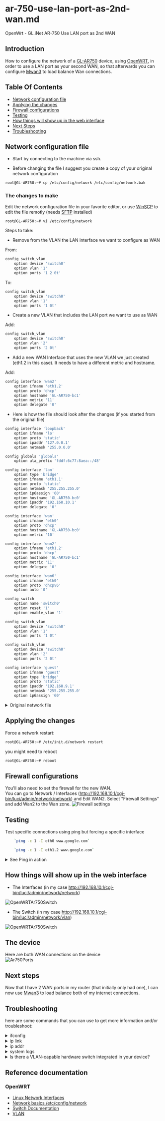 # ar-750-use-lan-port-as-2nd-wan.md
OpenWrt - GL.iNet AR-750 Use LAN port as 2nd WAN

## Introduction

How to configure the network of a [GL-AR750](https://openwrt.org/toh/gl.inet/gl-ar750) device, using [OpenWRT](https://openwrt.org/), in order to use a LAN port as your second WAN, so that afterwards you can configure [Mwan3](https://openwrt.org/docs/guide-user/network/wan/multiwan/mwan3) to load balance Wan connections.

## Table Of Contents

<!-- toc -->

- [Network configuration file](#Network-configuration-file)
- [Applying the changes](#Applying-the-changes)
- [Firewall configurations](#Firewall-configurations)
- [Testing](#Testing)
- [How things will show up in the web interface](#How-things-will-show-up-in-the-web-interface)
- [Next Steps](#Next-steps)
- [Troubleshooting](#Troubleshooting)

<!-- tocstop -->

## Network configuration file

- Start by connecting to the machine via ssh.

- Before changing the file I suggest you create a copy of your original network configuration

```bash
root@GL-AR750:~# cp /etc/config/network /etc/config/network.bak
```

### The changes to make

Edit the network configuration file in your favorite editor, or use [WinSCP](https://winscp.net/) to edit the file remotly (needs [SFTP](https://openwrt.org/docs/guide-user/services/nas/sftp.server) installed)

```bash
root@GL-AR750:~# vi /etc/config/network
```

Steps to take:

- Remove from the VLAN the LAN interface we want to configure as WAN

From:

```bash
config switch_vlan
	option device 'switch0'
	option vlan '1'
	option ports '1 2 0t'

```

To:

```bash
config switch_vlan
	option device 'switch0'
	option vlan '1'
	option ports '1 0t'

```

- Create a new VLAN that includes the LAN port we want to use as WAN

Add:

```bash
config switch_vlan
	option device 'switch0'
	option vlan '2'
	option ports '2 0t'

```

- Add a new WAN Interface that uses the new VLAN we just created (eth1.2 in this case). It needs to have a different metric and hostname.

Add:

```bash
config interface 'wan2'
	option ifname 'eth1.2'
	option proto 'dhcp'
	option hostname 'GL-AR750-bc1'
	option metric '11'
	option delegate '0'

```

- Here is how the file should look after the changes (if you started from the original file)

```bash
config interface 'loopback'
	option ifname 'lo'
	option proto 'static'
	option ipaddr '127.0.0.1'
	option netmask '255.0.0.0'

config globals 'globals'
	option ula_prefix 'fddf:6c77:8aea::/48'

config interface 'lan'
	option type 'bridge'
	option ifname 'eth1.1'
	option proto 'static'
	option netmask '255.255.255.0'
	option ip6assign '60'
	option hostname 'GL-AR750-bc0'
	option ipaddr '192.168.10.1'
	option delegate '0'

config interface 'wan'
	option ifname 'eth0'
	option proto 'dhcp'
	option hostname 'GL-AR750-bc0'
	option metric '10'

config interface 'wan2'
	option ifname 'eth1.2'
	option proto 'dhcp'
	option hostname 'GL-AR750-bc1'
	option metric '11'
	option delegate '0'

config interface 'wan6'
	option ifname 'eth0'
	option proto 'dhcpv6'
	option auto '0'

config switch
	option name 'switch0'
	option reset '1'
	option enable_vlan '1'

config switch_vlan
	option device 'switch0'
	option vlan '1'
	option ports '1 0t'

config switch_vlan
	option device 'switch0'
	option vlan '2'
	option ports '2 0t'

config interface 'guest'
	option ifname 'guest'
	option type 'bridge'
	option proto 'static'
	option ipaddr '192.168.9.1'
	option netmask '255.255.255.0'
	option ip6assign '60'

```

<details>
<summary>Original network file</summary>

```bash
config interface 'loopback'
	option ifname 'lo'
	option proto 'static'
	option ipaddr '127.0.0.1'
	option netmask '255.0.0.0'

config globals 'globals'
	option ula_prefix 'fddf:6c77:8aea::/48'

config interface 'lan'
	option type 'bridge'
	option ifname 'eth1.1'
	option proto 'static'
	option netmask '255.255.255.0'
	option ip6assign '60'
	option hostname 'GL-AR750-bc0'
	option ipaddr '192.168.10.1'
	option delegate '0'

config interface 'wan'
	option ifname 'eth0'
	option proto 'dhcp'
	option hostname 'GL-AR750-bc0'
	option metric '10'

config interface 'wan6'
	option ifname 'eth0'
	option proto 'dhcpv6'

config switch
	option name 'switch0'
	option reset '1'
	option enable_vlan '1'

config switch_vlan
	option device 'switch0'
	option vlan '1'
	option ports '1 2 0t'

config interface 'guest'
	option ifname 'guest'
	option type 'bridge'
	option proto 'static'
	option ipaddr '192.168.9.1'
	option netmask '255.255.255.0'
	option ip6assign '60'
```
</details>



## Applying the changes

Force a network restart:

```bash
root@GL-AR750:~# /etc/init.d/network restart
```

you might need to reboot
```bash
root@GL-AR750:~# reboot
```

## Firewall configurations

You'll also need to set the firewall for the new WAN.  
You can go to Network / Interfaces (http://192.168.10.1/cgi-bin/luci/admin/network/network) and Edit WAN2. Select "Firewall Settings" and add Wan2 to the Wan zone.
![Firewall settings](img/openwrt.ar750.firewall.jpg "Firewall settings")

## Testing

Test specific connections using ping but forcing a specific interface

```bash
    `ping -c 1 -I eth0 www.google.com`

    `ping -c 1 -I eth1.2 www.google.com`
```

<details>
<summary>See Ping in action</summary>

```bash
root@GL-AR750:~# ping -c 1 -I eth1.2 www.google.com
PING www.google.com (172.217.17.4): 56 data bytes
64 bytes from 172.217.17.4: seq=0 ttl=43 time=1945.888 ms

--- www.google.com ping statistics ---
1 packets transmitted, 1 packets received, 0% packet loss
round-trip min/avg/max = 1945.888/1945.888/1945.888 ms
root@GL-AR750:~# ping -c 1 -I eth0 www.google.com
PING www.google.com (172.217.17.4): 56 data bytes
64 bytes from 172.217.17.4: seq=0 ttl=54 time=31.187 ms

--- www.google.com ping statistics ---
1 packets transmitted, 1 packets received, 0% packet loss
round-trip min/avg/max = 31.187/31.187/31.187 ms
root@GL-AR750:~#
```

</details>

## How things will show up in the web interface

- The Interfaces (in my case http://192.168.10.1/cgi-bin/luci/admin/network/network)

![OpenWRTAr750Switch](img/openwrt.ar750.interfaces.jpg "Interface List")

- The Switch (in my case http://192.168.10.1/cgi-bin/luci/admin/network/vlan)

![OpenWRTAr750Switch](img/openwrt.ar750.switch.jpg "Switch")

## The device

Here are both WAN connections on the device  
![Ar750Ports](img/openwrt.ar750.ports.png "Ports")

## Next steps

Now that I have 2 WAN ports in my router (that initially only had one), I can now use [Mwan3](https://openwrt.org/docs/guide-user/network/wan/multiwan/mwan3) to load balance both of my internet connections.

## Troubleshooting

here are some commands that you can use to get more information and/or troubleshoot:

<details>
<summary>ifconfig</summary>

```bash
root@GL-AR750:~# ifconfig
br-lan    Link encap:Ethernet  HWaddr 94:83:C4:03:0B:C1
          inet addr:192.168.10.1  Bcast:192.168.10.255  Mask:255.255.255.0
          inet6 addr: fddf:6c77:8aea:10::1/60 Scope:Global
          inet6 addr: fe80::9683:c4ff:fe03:bc1/64 Scope:Link
          UP BROADCAST RUNNING MULTICAST  MTU:1500  Metric:1
          RX packets:369370 errors:0 dropped:0 overruns:0 frame:0
          TX packets:527564 errors:0 dropped:0 overruns:0 carrier:0
          collisions:0 txqueuelen:1000
          RX bytes:160720617 (153.2 MiB)  TX bytes:442137100 (421.6 MiB)

eth0      Link encap:Ethernet  HWaddr 94:83:C4:03:0B:C0
          inet addr:192.168.8.114  Bcast:192.168.8.255  Mask:255.255.255.0
          inet6 addr: fe80::9683:c4ff:fe03:bc0/64 Scope:Link
          UP BROADCAST RUNNING MULTICAST  MTU:1500  Metric:1
          RX packets:579721 errors:0 dropped:1 overruns:7 frame:0
          TX packets:334976 errors:0 dropped:0 overruns:0 carrier:0
          collisions:0 txqueuelen:1000
          RX bytes:424391728 (404.7 MiB)  TX bytes:157993952 (150.6 MiB)
          Interrupt:4

eth1      Link encap:Ethernet  HWaddr 94:83:C4:03:0B:C1
          inet6 addr: fe80::9683:c4ff:fe03:bc1/64 Scope:Link
          UP BROADCAST RUNNING MULTICAST  MTU:1500  Metric:1
          RX packets:21935 errors:0 dropped:0 overruns:0 frame:0
          TX packets:21406 errors:0 dropped:0 overruns:0 carrier:0
          collisions:0 txqueuelen:1000
          RX bytes:6240187 (5.9 MiB)  TX bytes:4820732 (4.5 MiB)
          Interrupt:5

eth1.1    Link encap:Ethernet  HWaddr 94:83:C4:03:0B:C1
          UP BROADCAST RUNNING MULTICAST  MTU:1500  Metric:1
          RX packets:15638 errors:0 dropped:3 overruns:0 frame:0
          TX packets:20978 errors:0 dropped:0 overruns:0 carrier:0
          collisions:0 txqueuelen:1000
          RX bytes:4965755 (4.7 MiB)  TX bytes:4603308 (4.3 MiB)

eth1.2    Link encap:Ethernet  HWaddr 94:83:C4:03:0B:C1
          inet addr:192.168.1.117  Bcast:192.168.1.255  Mask:255.255.255.0
          inet6 addr: fe80::9683:c4ff:fe03:bc1/64 Scope:Link
          UP BROADCAST RUNNING MULTICAST  MTU:1500  Metric:1
          RX packets:6251 errors:0 dropped:5 overruns:0 frame:0
          TX packets:396 errors:0 dropped:0 overruns:0 carrier:0
          collisions:0 txqueuelen:1000
          RX bytes:876618 (856.0 KiB)  TX bytes:128488 (125.4 KiB)

lo        Link encap:Local Loopback
          inet addr:127.0.0.1  Mask:255.0.0.0
          inet6 addr: ::1/128 Scope:Host
          UP LOOPBACK RUNNING  MTU:65536  Metric:1
          RX packets:602 errors:0 dropped:0 overruns:0 frame:0
          TX packets:602 errors:0 dropped:0 overruns:0 carrier:0
          collisions:0 txqueuelen:1
          RX bytes:80716 (78.8 KiB)  TX bytes:80716 (78.8 KiB)

wlan1     Link encap:Ethernet  HWaddr 94:83:C4:03:0B:C0
          inet6 addr: fe80::9683:c4ff:fe03:bc0/64 Scope:Link
          UP BROADCAST RUNNING MULTICAST  MTU:1500  Metric:1
          RX packets:353733 errors:0 dropped:0 overruns:0 frame:0
          TX packets:540680 errors:0 dropped:0 overruns:0 carrier:0
          collisions:0 txqueuelen:1000
          RX bytes:160707250 (153.2 MiB)  TX bytes:456244605 (435.1 MiB)
```

</details>

<details>
<summary>ip link</summary>

```bash
root@GL-AR750:~# ip link
1: lo: <LOOPBACK,UP,LOWER_UP> mtu 65536 qdisc noqueue state UNKNOWN mode DEFAULT group default qlen 1
    link/loopback 00:00:00:00:00:00 brd 00:00:00:00:00:00
2: eth0: <BROADCAST,MULTICAST,UP,LOWER_UP> mtu 1500 qdisc fq_codel state UP mode DEFAULT group default qlen 1000
    link/ether 94:83:c4:03:0b:c0 brd ff:ff:ff:ff:ff:ff
3: eth1: <BROADCAST,MULTICAST,UP,LOWER_UP> mtu 1500 qdisc fq_codel state UP mode DEFAULT group default qlen 1000
    link/ether 94:83:c4:03:0b:c1 brd ff:ff:ff:ff:ff:ff
4: teql0: <NOARP> mtu 1500 qdisc noop state DOWN mode DEFAULT group default qlen 100
    link/void
7: br-lan: <BROADCAST,MULTICAST,UP,LOWER_UP> mtu 1500 qdisc noqueue state UP mode DEFAULT group default qlen 1000
    link/ether 94:83:c4:03:0b:c1 brd ff:ff:ff:ff:ff:ff
8: eth1.1@eth1: <BROADCAST,MULTICAST,UP,LOWER_UP> mtu 1500 qdisc noqueue master br-lan state UP mode DEFAULT group default qlen 1000
    link/ether 94:83:c4:03:0b:c1 brd ff:ff:ff:ff:ff:ff
9: eth1.2@eth1: <BROADCAST,MULTICAST,UP,LOWER_UP> mtu 1500 qdisc noqueue state UP mode DEFAULT group default qlen 1000
    link/ether 94:83:c4:03:0b:c1 brd ff:ff:ff:ff:ff:ff
10: wlan1: <BROADCAST,MULTICAST,UP,LOWER_UP> mtu 1500 qdisc noqueue master br-lan state UP mode DEFAULT group default qlen 1000
    link/ether 94:83:c4:03:0b:c0 brd ff:ff:ff:ff:ff:ff
```

</details>

<details>
<summary>ip addr</summary>

```bash
root@GL-AR750:~# ip addr
1: lo: <LOOPBACK,UP,LOWER_UP> mtu 65536 qdisc noqueue state UNKNOWN group default qlen 1
    link/loopback 00:00:00:00:00:00 brd 00:00:00:00:00:00
    inet 127.0.0.1/8 scope host lo
       valid_lft forever preferred_lft forever
    inet6 ::1/128 scope host
       valid_lft forever preferred_lft forever
2: eth0: <BROADCAST,MULTICAST,UP,LOWER_UP> mtu 1500 qdisc fq_codel state UP group default qlen 1000
    link/ether 94:83:c4:03:0b:c0 brd ff:ff:ff:ff:ff:ff
    inet 192.168.8.114/24 brd 192.168.8.255 scope global eth0
       valid_lft forever preferred_lft forever
    inet6 fe80::9683:c4ff:fe03:bc0/64 scope link
       valid_lft forever preferred_lft forever
3: eth1: <BROADCAST,MULTICAST,UP,LOWER_UP> mtu 1500 qdisc fq_codel state UP group default qlen 1000
    link/ether 94:83:c4:03:0b:c1 brd ff:ff:ff:ff:ff:ff
    inet6 fe80::9683:c4ff:fe03:bc1/64 scope link
       valid_lft forever preferred_lft forever
4: teql0: <NOARP> mtu 1500 qdisc noop state DOWN group default qlen 100
    link/void
7: br-lan: <BROADCAST,MULTICAST,UP,LOWER_UP> mtu 1500 qdisc noqueue state UP group default qlen 1000
    link/ether 94:83:c4:03:0b:c1 brd ff:ff:ff:ff:ff:ff
    inet 192.168.10.1/24 brd 192.168.10.255 scope global br-lan
       valid_lft forever preferred_lft forever
    inet6 fddf:6c77:8aea:10::1/60 scope global noprefixroute
       valid_lft forever preferred_lft forever
    inet6 fe80::9683:c4ff:fe03:bc1/64 scope link
       valid_lft forever preferred_lft forever
8: eth1.1@eth1: <BROADCAST,MULTICAST,UP,LOWER_UP> mtu 1500 qdisc noqueue master br-lan state UP group default qlen 1000
    link/ether 94:83:c4:03:0b:c1 brd ff:ff:ff:ff:ff:ff
9: eth1.2@eth1: <BROADCAST,MULTICAST,UP,LOWER_UP> mtu 1500 qdisc noqueue state UP group default qlen 1000
    link/ether 94:83:c4:03:0b:c1 brd ff:ff:ff:ff:ff:ff
    inet 192.168.1.117/24 brd 192.168.1.255 scope global eth1.2
       valid_lft forever preferred_lft forever
    inet6 fe80::9683:c4ff:fe03:bc1/64 scope link
       valid_lft forever preferred_lft forever
10: wlan1: <BROADCAST,MULTICAST,UP,LOWER_UP> mtu 1500 qdisc noqueue master br-lan state UP group default qlen 1000
    link/ether 94:83:c4:03:0b:c0 brd ff:ff:ff:ff:ff:ff
    inet6 fe80::9683:c4ff:fe03:bc0/64 scope link
       valid_lft forever preferred_lft forever

```

</details>

<details>
<summary>system logs</summary>

```bash
root@GL-AR750:~# logread -f
```

</details>

<details>
<summary>Is there a VLAN-capable hardware switch integrated in your device?</summary>

- From https://openwrt.org/docs/guide-user/network/vlan/switch_configuration
- You can run the following SSH command on your device to find out ls -l /sys/class/net.
- below is the result after applying the changes mentioned here

```bash
root@GL-AR750:~# ls -l /sys/class/net
lrwxrwxrwx    1 root     root             0 May  9 10:07 br-lan -> ../../devices/virtual/net/br-lan
lrwxrwxrwx    1 root     root             0 Jan  1  1970 eth0 -> ../../devices/platform/ag71xx.0/net/eth0
lrwxrwxrwx    1 root     root             0 Jan  1  1970 eth1 -> ../../devices/platform/ag71xx.1/net/eth1
lrwxrwxrwx    1 root     root             0 May  9 10:07 eth1.1 -> ../../devices/virtual/net/eth1.1
lrwxrwxrwx    1 root     root             0 May  9 10:07 eth1.2 -> ../../devices/virtual/net/eth1.2
lrwxrwxrwx    1 root     root             0 Jan  1  1970 lo -> ../../devices/virtual/net/lo
lrwxrwxrwx    1 root     root             0 May  9 10:07 teql0 -> ../../devices/virtual/net/teql0
lrwxrwxrwx    1 root     root             0 May  9 10:07 wlan1 -> ../../devices/platform/qca953x_wmac/net/wlan1

```

</details>

## Reference documentation

### OpenWRT

- [Linux Network Interfaces](https://openwrt.org/docs/guide-developer/networking/network.interfaces)
- [Network basics /etc/config/network](https://openwrt.org/docs/guide-user/base-system/basic-networking)
- [Switch Documentation](https://openwrt.org/docs/guide-user/network/vlan/switch)
- [VLAN](https://openwrt.org/docs/guide-user/network/vlan/switch_configuration)


